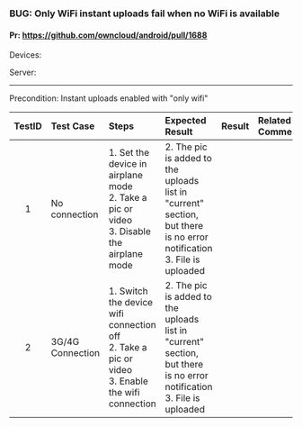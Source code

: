 ###  BUG: Only WiFi instant uploads fail when no WiFi is available

#### Pr: https://github.com/owncloud/android/pull/1688

Devices: 

Server:

---

Precondition: Instant uploads enabled with "only wifi"
 
| TestID | Test Case | Steps | Expected Result | Result | Related Comment |
| :----: | :-------- | :---- | :-------------- | :----: | :-------------- |
| 1 | No connection | 1. Set the device in airplane mode<br>2. Take a pic or video<br> 3. Disable the airplane mode| 2. The pic is added to the uploads list in "current" section, but there is no error notification <br>3. File is uploaded|  |  |
| 2 | 3G/4G Connection | 1. Switch the device wifi connection off<br>2. Take a pic or video<br> 3. Enable the wifi connection | 2. The pic is added to the uploads list in "current" section, but there is no error notification <br>3. File is uploaded|  |  |